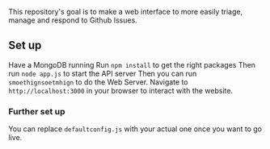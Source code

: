 This repository's goal is to make a web interface to more easily triage, manage and respond to Github Issues.

## Set up

Have a MongoDB running
Run `npm install` to get the right packages
Then run `node app.js` to start the API server
Then you can run `smoethignsoetmhign` to do the Web Server.
Navigate to `http://localhost:3000` in your browser to interact with the website.

### Further set up
You can replace `defaultconfig.js` with your actual one once you want to go live. 